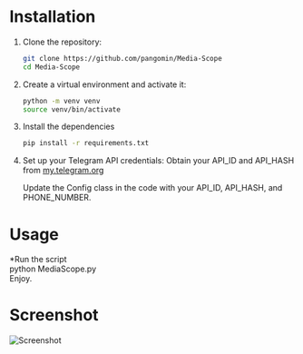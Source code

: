# Installation

1. Clone the repository:
   ```bash
   git clone https://github.com/pangomin/Media-Scope
   cd Media-Scope
2. Create a virtual environment and activate it:
   ```bash
   python -m venv venv
   source venv/bin/activate
3. Install the dependencies
   ```bash
   pip install -r requirements.txt
4. Set up your Telegram API credentials:
    Obtain your API_ID and API_HASH from [my.telegram.org](my.telegram.org)

   Update the Config class in the code with your API_ID, API_HASH, and PHONE_NUMBER.

# Usage  
   *Run the script  
    python MediaScope.py  
Enjoy.

# Screenshot  
![Screenshot](https://github.com/pangomin/Media-Scope/blob/main/Screenshot.jpg)
